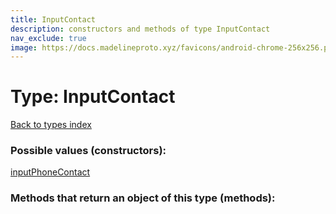 ```yaml
---
title: InputContact
description: constructors and methods of type InputContact
nav_exclude: true
image: https://docs.madelineproto.xyz/favicons/android-chrome-256x256.png
---
```

# Type: InputContact
[Back to types index](index.html)



### Possible values (constructors):

[inputPhoneContact](/API_docs/constructors/inputPhoneContact.html)  



### Methods that return an object of this type (methods):



